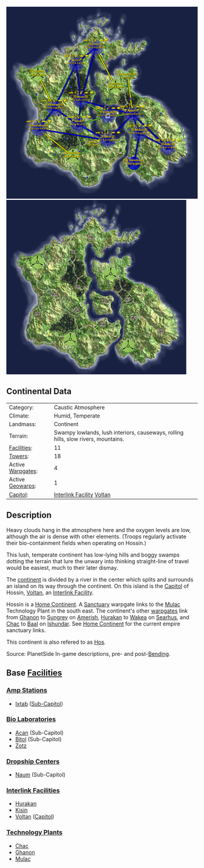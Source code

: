 ![](../images/HossinMap.jpg "fig:HossinMap.jpg")
![](../images/Hossin_Terrain.jpg "fig:Hossin_Terrain.jpg")

## Continental Data

|                                  |                                                                                     |
| -------------------------------- | ----------------------------------------------------------------------------------- |
| Category:                        | Caustic Atmosphere                                                                  |
| Climate:                         | Humid, Temperate                                                                    |
| Landmass:                        | Continent                                                                           |
| Terrain:                         | Swampy lowlands, lush interiors, causeways, rolling hills, slow rivers, mountains.  |
| [Facilities](Facilities.md):     | 11                                                                                  |
| [Towers](Towers.md):             | 18                                                                                  |
| Active [Warpgates](Warpgate.md): | 4                                                                                   |
| Active [Geowarps](Geowarp.md):   | 1                                                                                   |
| [Capitol](Capitol.md):           | [Interlink Facility](../terminology/Interlink.md) [Voltan](../facilities/Voltan.md) |

## Description

Heavy clouds hang in the atmosphere here and the oxygen levels are low,
although the air is dense with other elements. (Troops regularly
activate their bio-containment fields when operating on Hossin.)

This lush, temperate continent has low-lying hills and boggy swamps
dotting the terrain that lure the unwary into thinking straight-line of
travel would be easiest, much to their later dismay.

The [continent](Continent.md) is divided by a river in the
center which splits and surrounds an island on its way through the
continent. On this island is the [Capitol](Capitol.md) of
Hossin, [Voltan](../facilities/Voltan.md), an [Interlink
Facility](../terminology/Interlink.md).

Hossin is a [Home Continent](Home_Continent.md). A
[Sanctuary](Sanctuary.md) warpgate links to the
[Mulac](../facilities/Mulac.md) Technology Plant in the south east. The
continent's other [warpgates](Warpgate.md) link from
[Ghanon](../facilities/Ghanon.md) to [Sungrey](../facilities/Sungrey.md) on
[Amerish](Amerish.md), [Hurakan](../facilities/Hurakan.md) to
[Wakea](../facilities/Wakea.md) on [Searhus](Searhus.md), and
[Chac](../facilities/Chac.md) to [Baal](../facilities/Baal.md) on
[Ishundar](Ishundar.md). See [Home
Continent](Home_Continent.md) for the current empire sanctuary
links.

This continent is also refered to as
[Hos](../terminology/Acronyms_and_Slang.md).

Source: PlanetSide In-game descriptions, pre- and
post-[Bending](Bending.md).

## Base [Facilities](Facilities.md)

### [Amp Stations](Amp_Station.md)

- [Ixtab](../facilities/Ixtab.md) ([Sub-Capitol](Sub-Capitol.md))

### [Bio Laboratories](Bio_Laboratories.md)

- [Acan](../facilities/Acan.md) (Sub-Capitol)
- [Bitol](../facilities/Bitol.md) (Sub-Capitol)
- [Zotz](../facilities/Zotz.md)

### [Dropship Centers](Dropship_Centers.md)

- [Naum](../facilities/Naum.md) (Sub-Capitol)

### [Interlink Facilities](Interlink_Facilities.md)

- [Hurakan](../facilities/Hurakan.md)
- [Kisin](../facilities/Kisin.md)
- [Voltan](../facilities/Voltan.md) ([Capitol](Capitol.md))

### [Technology Plants](Technology_Plant.md)

- [Chac](../facilities/Chac.md)
- [Ghanon](../facilities/Ghanon.md)
- [Mulac](../facilities/Mulac.md)

<!--[Category:Locations](Category:Locations.md)-->
